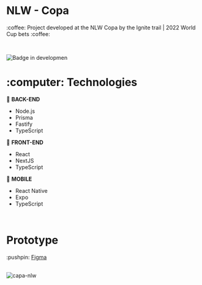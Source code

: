 # NLW - Copa

<p>:coffee: Project developed at the NLW Copa by the Ignite trail | 2022 World Cup bets :coffee:</p>
<br />

![Badge in developmen](http://img.shields.io/static/v1?label=STATUS&message=IN%20DEVELOPMENT&color=GREEN&style=for-the-badge)

<h1>:computer: Technologies</h1>

:wrench: <b>BACK-END</b>
- Node.js
- Prisma
- Fastify
- TypeScript

:art: <b>FRONT-END</b>
- React
- NextJS
- TypeScript

:iphone: <b>MOBILE</b>
- React Native 
- Expo
- TypeScript

<br />

<h1>Prototype</h1>
:pushpin: <a href="https://www.figma.com/community/file/1169028343875283461">Figma</a>
<br /><br />

![capa-nlw](https://user-images.githubusercontent.com/20993374/199374042-c1ee8ae9-e707-4705-8327-01719f6fdf7f.png)


